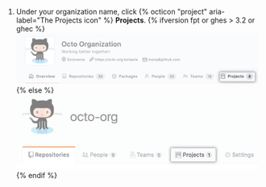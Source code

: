 1. Under your organization name, click {% octicon "project" aria-label="The Projects icon" %} **Projects**.
  {% ifversion fpt or ghes > 3.2 or ghec %}
  ![Projects tab for your organization](/assets/images/help/organizations/organization-projects-tab-with-overview-tab.png)
  {% else %}
  ![Projects tab for your organization](/assets/images/help/organizations/organization-projects-tab.png)
  {% endif %}
